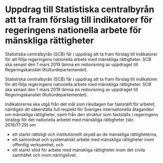 # Uppdrag till Statistiska centralbyrån att ta fram förslag till indikatorer för regeringens nationella arbete för mänskliga rättigheter

Statistiska centralbyrån (SCB) får i uppdrag att ta fram förslag till indikatorer för att följa regeringens nationella arbete med mänskliga rättigheter. SCB ska senast den 1 mars 2019 lämna en redovisning av uppdraget till Regeringskansliet (Kulturdepartementet).

Statistiska centralbyrån (SCB) får i uppdrag att ta fram förslag till indikatorer för att följa regeringens nationella arbete med mänskliga rättigheter. SCB ska senast den 1 mars 2019 lämna en redovisning av uppdraget till Regeringskansliet (Kulturdepartementet).

Indikatorerna ska utgå från det mål som riksdagen har fastställt för arbetet, nämligen att säkerställa full respekt för Sveriges internationella åtaganden om mänskliga rättigheter, samt från den struktur som fastställs i regeringens strategi för det nationella arbetet med mänskliga rättigheter (skr. 2016/17:29) om

* ett starkt rättsligt och institutionellt skydd av de mänskliga
rättigheterna,
* ett samordnat och systematiskt arbete med mänskliga rättigheter
inom offentlig verksamhet, och
* ett starkt stöd för arbete med mänskliga rättigheter inom det civila
samhället och inom näringslivet.
